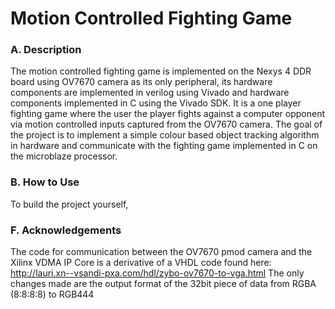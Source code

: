 # Motion Controlled Fighting Game

### A. Description
The motion controlled fighting game is implemented on the Nexys 4 DDR board using OV7670 camera as its only peripheral, its hardware components are implemented in verilog using Vivado and hardware components implemented in C using the Vivado SDK. It is a one player fighting game where the user the player fights against a computer opponent via motion controlled inputs captured from the OV7670 camera. The goal of the project is to implement a simple colour based object tracking algorithm in hardware and communicate with the fighting game implemented in C on the microblaze processor.

### B. How to Use
To build the project yourself,

### F. Acknowledgements
The code for communication between the OV7670 pmod camera and the Xilinx VDMA IP Core is a derivative of a VHDL code found here:
http://lauri.xn--vsandi-pxa.com/hdl/zybo-ov7670-to-vga.html
The only changes made are the output format of the 32bit piece of data from RGBA (8:8:8:8) to RGB444
